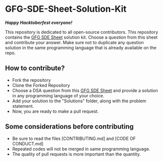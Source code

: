# GFG-SDE-Sheet-Solution-Kit

***Happy Hacktoberfest everyone!***

This repository is dedicated to all open-source contributors.
This repository contains the [GFG SDE Sheet](https://www.geeksforgeeks.org/sde-sheet-a-complete-guide-for-sde-preparation/) solution kit. Choose a question from this sheet and contribute your answer. Make sure not to duplicate any question solution in the same programming language that is already available on the repo.

## How to contribute?

* Fork the repository
* Clone the Forked Repository
* Choose a DSA question from this [GFG SDE Sheet](https://www.geeksforgeeks.org/sde-sheet-a-complete-guide-for-sde-preparation/) and provide a solution in any programming language of your choice.
* Add your solution to the "Solutions" folder, along with the problem statement.
* Now, you are ready to make a pull request.

## Some considerations before contributing

* Be sure to read the files [CONTRIBUTING.md] and [CODE OF CONDUCT.md]
* Repeated codes will not be merged in same programming language.
* The quality of pull requests is more important than the quantity.
